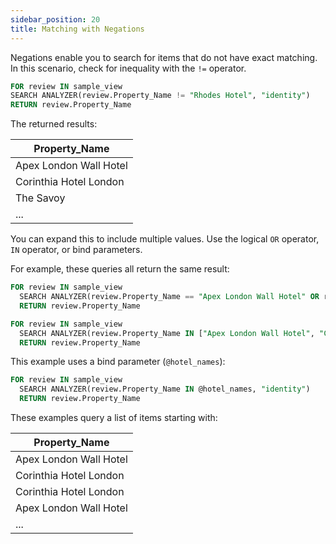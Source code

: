 ```yaml
---
sidebar_position: 20
title: Matching with Negations
---
```


Negations enable you to search for items that do not have exact matching. In this scenario, check for inequality with the `!=` operator.

```sql
FOR review IN sample_view
SEARCH ANALYZER(review.Property_Name != "Rhodes Hotel", "identity")
RETURN review.Property_Name
```

The returned results:

| Property_Name |
| --- |
| Apex London Wall Hotel |
| Corinthia Hotel London |
| The Savoy |
| ... |

You can expand this to include multiple values. Use the logical `OR` operator, `IN` operator, or bind parameters.

For example, these queries all return the same result:

```sql
FOR review IN sample_view
  SEARCH ANALYZER(review.Property_Name == "Apex London Wall Hotel" OR review.Property_Name == "Corinthia Hotel London", "identity")
  RETURN review.Property_Name
```

```sql
FOR review IN sample_view
  SEARCH ANALYZER(review.Property_Name IN ["Apex London Wall Hotel", "Corinthia Hotel London"], "identity")
  RETURN review.Property_Name
```

This example uses a bind parameter (`@hotel_names`):

```sql
FOR review IN sample_view
  SEARCH ANALYZER(review.Property_Name IN @hotel_names, "identity")
  RETURN review.Property_Name
```

These examples query a list of items starting with:

| Property_Name |
| --- |
| Apex London Wall Hotel |
| Corinthia Hotel London |
| Corinthia Hotel London |
| Apex London Wall Hotel |
| ... |
